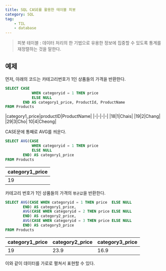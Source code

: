 ```yaml
---
title: SQL CASE를 활용한 테이블 피봇
category: SQL
tag:
	- TIL
	- database
---
```


> 피봇 테이블 : 데이터 처리의 한 기법으로 유용한 정보에 집중할 수 있도록 통계를 재정렬하는 것을 말한다.

## 예제 

먼저, 아래의 코드는 카테고리번호가 1인 상품들의 가격을 반환한다.
```sql
SELECT CASE 
			WHEN categoryid = 1 THEN price
			ELSE NULL 
		END AS category1_price, ProductId, ProductName
FROM Products
```

|category1_price|productID|ProductName|
|-|-|-|-|
|18|1|Chais|
|19|2|Chang|
|29|3|Cho|
10|4|Cheong|

CASE문에 통째로 AVG를 씌운다.

```sql
SELECT AVG(CASE 
			WHEN categoryid = 1 THEN price
			ELSE NULL 
		END) AS category1_price
FROM Products
```

|category1_price|
|-|
|19|

카테고리 번호가 1인 상품들의 가격의 `평균값`을 반환한다.

```sql
SELECT AVG(CASE WHEN categoryid = 1 THEN price	ELSE NULL 
		END) AS category1_price,
		AVG(CASE WHEN categoryid = 2 THEN price	ELSE NULL 
		END) AS category2_price,
		AVG(CASE WHEN categoryid = 3 THEN price	ELSE NULL 
		END) AS category3_price
FROM Products
```

|category1_price|category2_price|category3_price|
|-|-|-|
|19|23.9|16.9|

이와 같이 데이터를 가로로 펼쳐서 표현할 수 있다.
